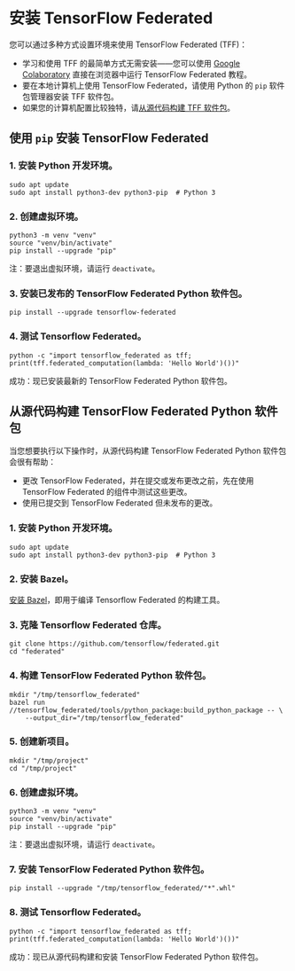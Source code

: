 # 安装 TensorFlow Federated

您可以通过多种方式设置环境来使用 TensorFlow Federated (TFF)：

- 学习和使用 TFF 的最简单方式无需安装——您可以使用 [Google Colaboratory](https://colab.research.google.com/notebooks/welcome.ipynb) 直接在浏览器中运行 TensorFlow Federated 教程。
- 要在本地计算机上使用 TensorFlow Federated，请使用 Python 的 <code>pip</code> 软件包管理器安装 <a>TFF 软件包</a>。
- 如果您的计算机配置比较独特，请[从源代码构建 TFF 软件包](#build-the-tensorflow-federated-python-package-from-source)。

## 使用 `pip` 安装 TensorFlow Federated

### 1. 安装 Python 开发环境。

<pre class="prettyprint lang-bsh">
<code class="devsite-terminal">sudo apt update</code>
<code class="devsite-terminal">sudo apt install python3-dev python3-pip  # Python 3</code>
</pre>

### 2. 创建虚拟环境。

<pre class="prettyprint lang-bsh">
<code class="devsite-terminal">python3 -m venv "venv"</code>
<code class="devsite-terminal">source "venv/bin/activate"</code>
<code class="devsite-terminal tfo-terminal-venv">pip install --upgrade "pip"</code>
</pre>

注：要退出虚拟环境，请运行 `deactivate`。

### 3. 安装已发布的 TensorFlow Federated Python 软件包。

<pre class="prettyprint lang-bsh">
<code class="devsite-terminal tfo-terminal-venv">pip install --upgrade tensorflow-federated</code>
</pre>

### 4. 测试 Tensorflow Federated。

<pre class="prettyprint lang-bsh">
<code class="devsite-terminal tfo-terminal-venv">python -c "import tensorflow_federated as tff; print(tff.federated_computation(lambda: 'Hello World')())"</code>
</pre>

成功：现已安装最新的 TensorFlow Federated Python 软件包。

## 从源代码构建 TensorFlow Federated Python 软件包

当您想要执行以下操作时，从源代码构建 TensorFlow Federated Python 软件包会很有帮助：

- 更改 TensorFlow Federated，并在提交或发布更改之前，先在使用 TensorFlow Federated 的组件中测试这些更改。
- 使用已提交到 TensorFlow Federated 但未发布的更改。

### 1. 安装 Python 开发环境。

<pre class="prettyprint lang-bsh">
<code class="devsite-terminal">sudo apt update</code>
<code class="devsite-terminal">sudo apt install python3-dev python3-pip  # Python 3</code>
</pre>

### 2. 安装 Bazel。

[安装 Bazel](https://docs.bazel.build/versions/master/install.html)，即用于编译 Tensorflow Federated 的构建工具。

### 3. 克隆 Tensorflow Federated 仓库。

<pre class="prettyprint lang-bsh">
<code class="devsite-terminal">git clone https://github.com/tensorflow/federated.git</code>
<code class="devsite-terminal">cd "federated"</code>
</pre>

### 4. 构建 TensorFlow Federated Python 软件包。

<pre class="prettyprint lang-bsh">
<code class="devsite-terminal">mkdir "/tmp/tensorflow_federated"</code>
<code class="devsite-terminal">bazel run //tensorflow_federated/tools/python_package:build_python_package -- \
    --output_dir="/tmp/tensorflow_federated"</code>
</pre>

### 5. 创建新项目。

<pre class="prettyprint lang-bsh">
<code class="devsite-terminal">mkdir "/tmp/project"</code>
<code class="devsite-terminal">cd "/tmp/project"</code>
</pre>

### 6. 创建虚拟环境。

<pre class="prettyprint lang-bsh">
<code class="devsite-terminal">python3 -m venv "venv"</code>
<code class="devsite-terminal">source "venv/bin/activate"</code>
<code class="devsite-terminal tfo-terminal-venv">pip install --upgrade "pip"</code>
</pre>

注：要退出虚拟环境，请运行 `deactivate`。

### 7. 安装 TensorFlow Federated Python 软件包。

<pre class="prettyprint lang-bsh">
<code class="devsite-terminal tfo-terminal-venv">pip install --upgrade "/tmp/tensorflow_federated/"*".whl"</code>
</pre>

### 8. 测试 Tensorflow Federated。

<pre class="prettyprint lang-bsh">
<code class="devsite-terminal tfo-terminal-venv">python -c "import tensorflow_federated as tff; print(tff.federated_computation(lambda: 'Hello World')())"</code>
</pre>

成功：现已从源代码构建和安装 TensorFlow Federated Python 软件包。
